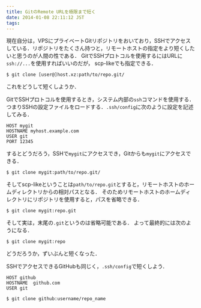 ```yaml
---
title: GitのRemote URLを極限まで短く
date: 2014-01-08 22:11:12 JST
tags: 
---
```


現在自分は，VPSにプライベートGitリポジトリをおいており，SSHでアクセスしている．リポジトリをたくさん持つと，リモートホストの指定をより短くしたいと思うのが人間の性である．
GitでSSHプロトコルを使用するにはURLに`ssh://...`を使用すればいいのだが，
scp-likeでも指定できる．

```
$ git clone [user@]host.xz:path/to/repo.git/
```

これをどうして短くしようか．

GitでSSHプロトコルを使用するとき，システム内部の`ssh`コマンドを使用する．
つまりSSHの設定ファイルをロードする．`.ssh/config`に次のように設定を記述してみる．

```
HOST mygit
HOSTNAME myhost.example.com
USER git 
PORT 12345
```

するとどうだろう，SSHで`mygit`にアクセスでき，Gitからも`mygit`にアクセスできる．

```
$ git clone mygit:path/to/repo.git/
```

そしてscp-likeということは`path/to/repo.git`とすると，リモートホストのホームディレクトリからの相対パスとなる．
そのためリモートホストのホームディレクトリにリポジトリを使用すると，パスを省略できる．

```
$ git clone mygit:repo.git
```

そして実は，末尾の`.git`というのは省略可能である．
よって最終的には次のようになる．

```
$ git clone mygit:repo
```

どうだろうか，ずいぶんと短くなった．

SSHでアクセスできるGitHubも同じく，`.ssh/config`で短くしよう．

```
HOST github
HOSTNAME  github.com
USER git
```

```
$ git clone github:username/repo_name
```

